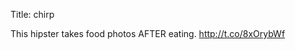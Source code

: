 Title: chirp

This hipster takes food photos AFTER eating. <a href="http://t.co/8xOrybWf">http://t.co/8xOrybWf</a>
